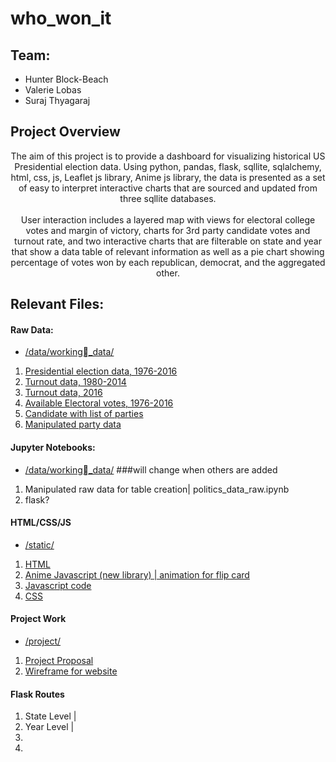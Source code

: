 # who_won_it

## Team:
- Hunter Block-Beach
- Valerie Lobas
- Suraj Thyagaraj

## Project Overview
<div align="center"> <p> The aim of this project is to provide a dashboard for visualizing historical US Presidential election data. Using python, pandas, flask, sqllite, sqlalchemy, html, css, js, Leaflet js library, Anime js library, the data is presented as a set of easy to interpret interactive charts that are sourced and updated from three sqllite databases. <br> <br>User interaction includes a layered map with views for electoral college votes and margin of victory, charts for 3rd party candidate votes and turnout rate, and two interactive charts that are filterable on state and year that show a data table of relevant information as well as a pie chart showing percentage of votes won by each republican, democrat, and the aggregated other. </div>           

</p>

## Relevant Files:

#### Raw Data:
* [/data/working_data/](data/working_data)
1.  [Presidential election data, 1976-2016](data/working_data/1976-2016-president.csv)
2. [Turnout data, 1980-2014](data/working_data/1980-2014_November_General_Election_Turnout_Rates.csv)
3. [Turnout data, 2016](data/working_data/2016_November_General_Election_Turnout_Rates.csv)
4. [Available Electoral votes, 1976-2016](data/working_data/Available_Electoral_votes.csv)
5. [Candidate with list of parties](data/working_data/parties.csv)
6. [Manipulated party data](data/working_data/allparties.csv)

#### Jupyter Notebooks:
* [/data/working_data/](data/working_data) ###will change when others are added
1. Manipulated raw data for table creation| politics_data_raw.ipynb
2. flask?

#### HTML/CSS/JS

* [/static/](static)
1. [HTML](index.html)
2. [Anime Javascript (new library) | animation for flip card](static/anime.min.js)
3. [Javascript code](static/logic.js)
4. [CSS](style.css)

#### Project Work

* [/project/](project)
1. [Project Proposal](project/CWR-DA-BC-Project_II-Proposal.docx)
2. [Wireframe for website](WebpageWireframe.JPG)

#### Flask Routes

1. State Level |
2. Year Level |
3.
4.

